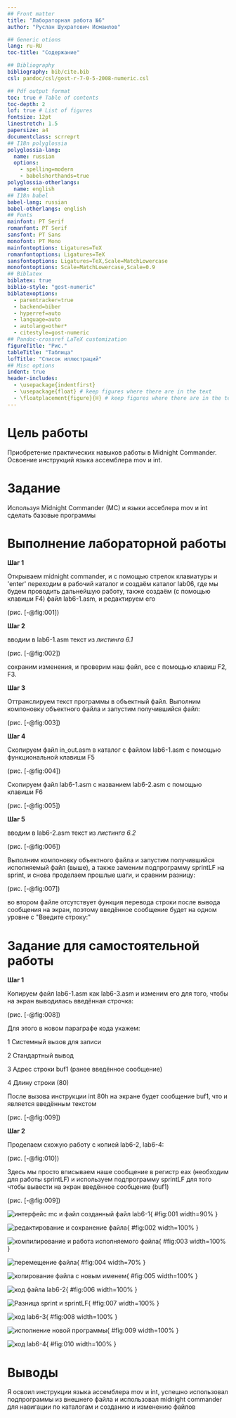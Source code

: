 ```yaml
---
## Front matter
title: "Лабораторная работа №6"
author: "Руслан Шухратович Исмаилов"

## Generic otions
lang: ru-RU
toc-title: "Содержание"

## Bibliography
bibliography: bib/cite.bib
csl: pandoc/csl/gost-r-7-0-5-2008-numeric.csl

## Pdf output format
toc: true # Table of contents
toc-depth: 2
lof: true # List of figures
fontsize: 12pt
linestretch: 1.5
papersize: a4
documentclass: scrreprt
## I18n polyglossia
polyglossia-lang:
  name: russian
  options:
	- spelling=modern
	- babelshorthands=true
polyglossia-otherlangs:
  name: english
## I18n babel
babel-lang: russian
babel-otherlangs: english
## Fonts
mainfont: PT Serif
romanfont: PT Serif
sansfont: PT Sans
monofont: PT Mono
mainfontoptions: Ligatures=TeX
romanfontoptions: Ligatures=TeX
sansfontoptions: Ligatures=TeX,Scale=MatchLowercase
monofontoptions: Scale=MatchLowercase,Scale=0.9
## Biblatex
biblatex: true
biblio-style: "gost-numeric"
biblatexoptions:
  - parentracker=true
  - backend=biber
  - hyperref=auto
  - language=auto
  - autolang=other*
  - citestyle=gost-numeric
## Pandoc-crossref LaTeX customization
figureTitle: "Рис."
tableTitle: "Таблица"
lofTitle: "Список иллюстраций"
## Misc options
indent: true
header-includes:
  - \usepackage{indentfirst}
  - \usepackage{float} # keep figures where there are in the text
  - \floatplacement{figure}{H} # keep figures where there are in the text
---
```


# Цель работы

Приобретение практических навыков работы в Midnight Commander. Освоение
инструкций языка ассемблера mov и int.

# Задание

Используя Midnight Commander (MC) и языки ассеблера mov и int сделать базовые программы

# Выполнение лабораторной работы

**Шаг 1** 

Открываем midnight commander, и с помощью стрелок клавиатуры и 'enter' переходим в рабочий каталог и создаём каталог lab06, где мы будем проводить дальнейшую работу, также создаём (с помощью клавиши F4) файл lab6-1.asm, и редактируем его

(рис. [-@fig:001])

**Шаг 2**

вводим в lab6-1.asm текст из *листинга 6.1*

(рис. [-@fig:002])

сохраним изменения, и проверим наш файл, все с помощью клавиш F2, F3.

**Шаг 3**

Оттранслируем текст программы в объектный файл. Выполним компоновку объектного файла и запустим получившийся файл:

(рис. [-@fig:003])

**Шаг 4**

Скопируем файл in_out.asm в каталог с файлом lab6-1.asm с помощью функциональной клавиши F5


(рис. [-@fig:004])

Скопируем файл lab6-1.asm с названием lab6-2.asm с помощью клавиши F6

(рис. [-@fig:005])

**Шаг 5**

вводим в lab6-2.asm текст из *листинга 6.2* 

(рис. [-@fig:006])

Выполним компоновку объектного файла и запустим получившийся исполняемый файл (выше), а также заменим подпрограмму sprintLF на sprint, и снова проделаем прошлые шаги, и сравним разницу:

(рис. [-@fig:007])

во втором файле отсутствует функция перевода строки после вывода сообщения на экран, поэтому введённое сообщение будет на одном уровне с "Введите строку:"  

# Задание для самостоятельной работы

**Шаг 1**

Копируем файл lab6-1.asm как lab6-3.asm и изменим его для того, чтобы на экран выводилась введённая строчка:

(рис. [-@fig:008])

Для этого в новом параграфе кода укажем:

1 Системный вызов для записи

2 Стандартный вывод

3 Адрес строки buf1 (ранее введённое сообщение)

4 Длину строки (80)

После вызова инструкции int 80h на экране будет сообщение buf1, что и является введённым текстом 

(рис. [-@fig:009])


**Шаг 2**

Проделаем cхожую работу с копией lab6-2, lab6-4:

(рис. [-@fig:010])

Здесь мы просто вписываем наше сообщение в регистр eax (необходим для работы sprintLF) и используем подпрограмму sprintLF для того чтобы вывести на экран введённое сообщение (buf1)

(рис. [-@fig:009])



![интерфейс mc и файл созданный файл lab6-1](image/1.jpg){ #fig:001 width=90% }

![редактирование и сохранение файла](image/2.jpg){ #fig:002 width=100% }

![компилирование и работа исполняемого файла](image/3.jpg){ #fig:003 width=100% }

![перемещение файла](image/4.jpg){ #fig:004 width=70% }

![копирование файла с новым именем](image/5.jpg){ #fig:005 width=100% }

![код файла lab6-2](image/6.jpg){ #fig:006 width=100% }

![Разница sprint и sprintLF](image/7.jpg){ #fig:007 width=100% }

![код lab6-3](image/8.jpg){ #fig:008 width=100% }

![исполнение новой программы](image/9.jpg){ #fig:009 width=100% }

![код lab6-4](image/10.jpg){ #fig:010 width=100% }


# Выводы

Я освоил инструкции языка ассемблера mov и int, успешно использовал подпрограммы из внешнего файла и использовал midnight commander для навигации по каталогам и созданию и изменению файлов
